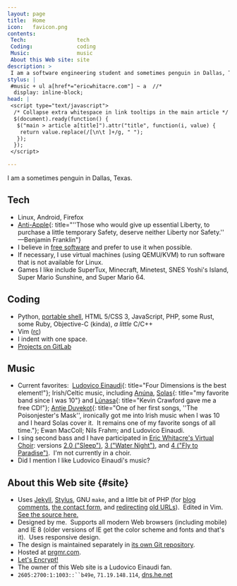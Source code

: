 ```yaml
---
layout: page
title:  Home
icon:   favicon.png
contents:
 Tech:                tech
 Coding:              coding
 Music:               music
 About this Web site: site
description: >
 I am a software engineering student and sometimes penguin in Dallas, Texas.
stylus: |
 #music + ul a[href*="ericwhitacre.com"] ~ a  //*
  display: inline-block;
head: |
 <script type="text/javascript">
  /* Collapse extra whitespace in link tooltips in the main article */
  $(document).ready(function() {
   $("main > article a[title]").attr("title", function(i, value) {
    return value.replace(/[\n\t ]+/g, " ");
   });
  });
 </script>

---
```


I am a sometimes penguin in Dallas, Texas.


## Tech

* Linux, Android, Firefox
* [Anti-Apple](https://en.wikipedia.org/wiki/Criticism_of_Apple){:
   title="''Those who would give up essential Liberty, to purchase a little
          temporary Safety, deserve neither Liberty nor Safety.''
                                                    —Benjamin Franklin"}
* I believe in [free software](https://en.wikipedia.org/wiki/Free_software)
  and prefer to use it when possible.
* If necessary, I use virtual machines (using QEMU/KVM) to run software that
  is not available for Linux.
* Games I like include SuperTux, Minecraft, Minetest, SNES Yoshi's Island,
  Super Mario Sunshine, and Super Mario 64.


## Coding

* Python, [portable shell][], HTML 5/CSS 3, JavaScript, PHP, some Rust,
  some Ruby, Objective-C (kinda), *a little* C/C++
* Vim ([rc](https://s.zeid.me/vimrc))
* I indent with one space.
* [Projects on GitLab](https://code.s.zeid.me/)

[portable shell]: https://www.gnu.org/software/autoconf/manual/html_node/Portable-Shell.html


## Music

* Current favorites: 
  [Ludovico Einaudi][]{: title="Four Dimensions is the best element!"};
  Irish/Celtic music, including
  [Anúna][],
  [Solas][]{: title="my favorite band since I was 10"}
  and [Lúnasa][]{: title="Kevin Crawford gave me a free CD!"};
  [Antje Duvekot][Antje]{:
   title="One of her first songs, ''The Poisonjester's Mask'', ironically got me
          into Irish music when I was 10 and I heard Solas cover it.  It remains
          one of my favorite songs of all time."};
  Ewan MacColl; Nils Frahm; and Ludovico Einaudi.
* I sing second bass and I have participated in [Eric Whitacre's Virtual Choir][EWVC]:
  versions [2.0 ("Sleep")][VC2], [3 ("Water Night")][VC3], and
  [4 ("Fly to Paradise")][VC4].  I'm not currently in a choir.
* Did I mention I like Ludovico Einaudi's music?

[Ludovico Einaudi]: https://www.youtube.com/watch?v=caxZFKKcyGU "Four Dimensions"
[Anúna]:            https://www.anuna.ie/
[Solas]:            https://en.wikipedia.org/wiki/Solas_(group)
[Lúnasa]:           https://www.lunasamusic.com/
[Antje]:            https://antjeduvekot.com/
[EWVC]:             https://ericwhitacre.com/the-virtual-choir
[VC2]:              https://www.youtube.com/watch?v=6WhWDCw3Mng
[VC3]:              https://www.youtube.com/watch?v=V3rRaL-Czxw
[VC4]:              https://www.youtube.com/watch?v=Y8oDnUga0JU


## About this Web site {#site}

* Uses [Jekyll](https://github.com/jekyll/jekyll),
  [Stylus](https://learnboost.github.io/stylus/),
  GNU `make`, and a little bit of PHP (for
  [blog comments](https://code.s.zeid.me/freecomment),
  [the contact form](https://code.s.zeid.me/site/src/main/contact/), and
  [redirecting](https://code.s.zeid.me/site-design/src/main/static/redirect.php)
  [old URLs](https://code.s.zeid.me/site/src/main/_redirects)).  Edited in Vim. 
  [See the source here.](https://code.s.zeid.me/site/src)
* Designed by me.  Supports all modern Web browsers (including mobile) and
  IE 8 (older versions of IE get the color scheme and fonts and that's it). 
  Uses responsive design.
* The design is maintained separately in
  [its own Git repository](https://code.s.zeid.me/site-design).
* Hosted at [prgmr.com](https://prgmr.com/).
* [Let's Encrypt!](https://letsencrypt.org/)
* The owner of this Web site is a Ludovico Einaudi fan.
* `2605:2700:1:1003::``b49e`, `71.19.148.114`, [dns.he.net](https://dns.he.net/)
